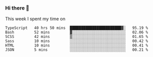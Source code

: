 ### Hi there 👋

<!--
**qiruohan/qiruohan** is a ✨ _special_ ✨ repository because its `README.md` (this file) appears on your GitHub profile.

Here are some ideas to get you started:

- 🔭 I’m currently working on ...
- 🌱 I’m currently learning ...
- 👯 I’m looking to collaborate on ...
- 🤔 I’m looking for help with ...
- 💬 Ask me about ...
- 📫 How to reach me: ...
- 😄 Pronouns: ...
- ⚡ Fun fact: ...
-->

This week I spent my time on 
<!--START_SECTION:waka-->

```text
TypeScript   40 hrs 50 mins  ███████████████████████▓░   95.19 %
Bash         52 mins         ▓░░░░░░░░░░░░░░░░░░░░░░░░   02.06 %
SCSS         42 mins         ▒░░░░░░░░░░░░░░░░░░░░░░░░   01.65 %
Sass         10 mins         ░░░░░░░░░░░░░░░░░░░░░░░░░   00.42 %
HTML         10 mins         ░░░░░░░░░░░░░░░░░░░░░░░░░   00.41 %
JSON         5 mins          ░░░░░░░░░░░░░░░░░░░░░░░░░   00.21 %
```

<!--END_SECTION:waka-->
